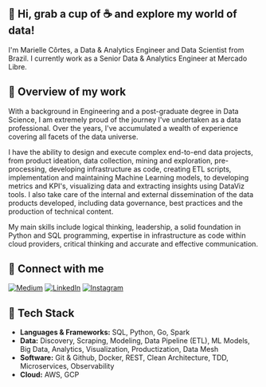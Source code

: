 ## 👋 Hi, grab a cup of ☕ and explore my world of data!

I'm Marielle Côrtes, a Data & Analytics Engineer and Data Scientist from Brazil. 
I currently work as a Senior Data & Analytics Engineer at Mercado Libre.

## 🧠 Overview of my work
With a background in Engineering and a post-graduate degree in Data Science, I am extremely proud of the journey I've undertaken as a data professional. Over the years, I've accumulated a wealth of experience covering all facets of the data universe.

I have the ability to design and execute complex end-to-end data projects, from product ideation, data collection, mining and exploration, pre-processing, developing infrastructure as code, creating ETL scripts, implementation and maintaining Machine Learning models, to developing metrics and KPI's, visualizing data and extracting insights using DataViz tools. I also take care of the internal and external dissemination of the data products developed, including data governance, best practices and the production of technical content.

My main skills include logical thinking, leadership, a solid foundation in Python and SQL programming, expertise in infrastructure as code within cloud providers, critical thinking and accurate and effective communication.

## 🔗 Connect with me
[![Medium](https://img.shields.io/badge/Medium-12100E?style=for-the-badge&logo=medium&logoColor=white)](https://medium.com/@mariellecortes)
[![LinkedIn](https://img.shields.io/badge/linkedin-%230077B5.svg?style=for-the-badge&logo=linkedin&logoColor=white)](https://www.linkedin.com/in/mariellecortes/)
[![Instagram](https://img.shields.io/badge/Instagram-%23E4405F.svg?style=for-the-badge&logo=Instagram&logoColor=white)](https://www.instagram.com/alquimiadosdados/)

## 👾 Tech Stack
* **Languages & Frameworks:** SQL, Python, Go, Spark
* **Data:** Discovery, Scraping, Modeling, Data Pipeline (ETL), ML Models, Big Data, Analytics, Visualization, Productization, Data Mesh
* **Software:** Git & Github, Docker, REST, Clean Architecture, TDD, Microservices, Observability
* **Cloud:** AWS, GCP
